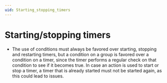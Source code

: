 ```yaml
---
uid: Starting_stopping_timers
---
```


# Starting/stopping timers

- The use of conditions must always be favored over starting, stopping and restarting timers, but a condition on a group is favored over a condition on a timer, since the timer performs a regular check on that condition to see if it becomes true. In case an action is used to start or stop a timer, a timer that is already started must not be started again, as this could lead to issues.
